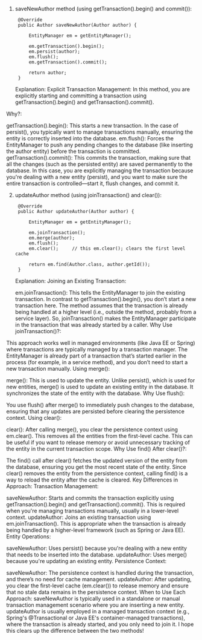 1. saveNewAuthor method (using getTransaction().begin() and commit()):
   
        @Override
        public Author saveNewAuthor(Author author) {

            EntityManager em = getEntityManager();

            em.getTransaction().begin();
            em.persist(author);
            em.flush();
            em.getTransaction().commit();

            return author;
        }

   Explanation:
   Explicit Transaction Management: In this method, you are explicitly starting and committing a transaction using getTransaction().begin() and getTransaction().commit().

Why?:

getTransaction().begin(): This starts a new transaction. In the case of persist(), you typically want to manage transactions manually, ensuring the entity is correctly inserted into the database.
em.flush(): Forces the EntityManager to push any pending changes to the database (like inserting the author entity) before the transaction is committed.
getTransaction().commit(): This commits the transaction, making sure that all the changes (such as the persisted entity) are saved permanently to the database.
In this case, you are explicitly managing the transaction because you're dealing with a new entity (persist), and you want to make sure the entire transaction is controlled—start it, flush changes, and commit it.

2. updateAuthor method (using joinTransaction() and clear()):

        @Override
        public Author updateAuthor(Author author) {

            EntityManager em = getEntityManager();

            em.joinTransaction();
            em.merge(author);
            em.flush();
            em.clear();     // this em.clear(); clears the first level cache

            return em.find(Author.class, author.getId());
        }
   
    Explanation:
   Joining an Existing Transaction:

    em.joinTransaction(): This tells the EntityManager to join the existing transaction. In contrast to getTransaction().begin(), you don’t start a new transaction here. The method assumes that the transaction is already being handled at a higher level (i.e., outside the method, probably from a service layer). So, joinTransaction() makes the EntityManager participate in the transaction that was already started by a caller.
Why Use joinTransaction()?:

This approach works well in managed environments (like Java EE or Spring) where transactions are typically managed by a transaction manager. The EntityManager is already part of a transaction that’s started earlier in the process (for example, in a service method), and you don’t need to start a new transaction manually.
Using merge():

merge(): This is used to update the entity. Unlike persist(), which is used for new entities, merge() is used to update an existing entity in the database. It synchronizes the state of the entity with the database.
Why Use flush():

You use flush() after merge() to immediately push changes to the database, ensuring that any updates are persisted before clearing the persistence context.
Using clear():

clear(): After calling merge(), you clear the persistence context using em.clear(). This removes all the entities from the first-level cache. This can be useful if you want to release memory or avoid unnecessary tracking of the entity in the current transaction scope.
Why Use find() After clear()?:

The find() call after clear() fetches the updated version of the entity from the database, ensuring you get the most recent state of the entity. Since clear() removes the entity from the persistence context, calling find() is a way to reload the entity after the cache is cleared.
Key Differences in Approach:
Transaction Management:

saveNewAuthor: Starts and commits the transaction explicitly using getTransaction().begin() and getTransaction().commit(). This is required when you're managing transactions manually, usually in a lower-level context.
updateAuthor: Joins an existing transaction using em.joinTransaction(). This is appropriate when the transaction is already being handled by a higher-level framework (such as Spring or Java EE).
Entity Operations:

saveNewAuthor: Uses persist() because you're dealing with a new entity that needs to be inserted into the database.
updateAuthor: Uses merge() because you're updating an existing entity.
Persistence Context:

saveNewAuthor: The persistence context is handled during the transaction, and there’s no need for cache management.
updateAuthor: After updating, you clear the first-level cache (em.clear()) to release memory and ensure that no stale data remains in the persistence context.
When to Use Each Approach:
saveNewAuthor is typically used in a standalone or manual transaction management scenario where you are inserting a new entity.
updateAuthor is usually employed in a managed transaction context (e.g., Spring's @Transactional or Java EE's container-managed transactions), where the transaction is already started, and you only need to join it.
I hope this clears up the difference between the two methods!